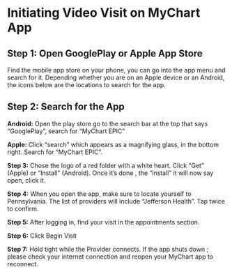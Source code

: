 # Initiating Video Visit on MyChart App

## Step 1: Open GooglePlay or Apple App Store
Find the mobile app store on your phone, you can go into the app menu and search for it. Depending whether you are on an Apple device or an Android, the icons below are the locations to search for the app.

## Step 2: Search for the App

**Android:** Open the play store go to the search bar at the top that says “GooglePlay”, search for “MyChart EPIC”

**Apple:** Click “search” which appears as a magnifying glass, in the bottom right. Search for “MyChart EPIC”.

**Step 3:** Chose the logo of a red folder with a white heart. Click “Get” (Apple) or “Install” (Android). Once it’s done , the “install” it will now say open, click it.

**Step 4:** When you open the app, make sure to locate yourself to Pennsylvania. The list of providers will include “Jefferson Health”. Tap twice to confirm.

**Step 5:** After logging in, find your visit in the appointments section.

**Step 6:** Click Begin Visit

**Step 7:** Hold tight while the Provider connects. If the app shuts down ; please check your internet connection and reopen your MyChart app to reconnect.
